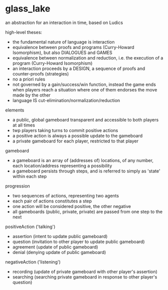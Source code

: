 # glass_lake

an abstraction for an interaction in time, based on Ludics

high-level theses:

- the fundamental nature of language is interaction
- equivalence between proofs and programs (Curry-Howard Isomorphism), but also DIALOGUES and GAMES
- equivalence between normalization and reduction, i.e. the execution of a program (Curry-Howard Isomorphism)
- an interaction proceeds by a DESIGN, a sequence of proofs and counter-proofs (strategies)
- no a priori rules
- not governed by a gain/success/win function, instead the game ends when players reach a situation where one of them endorses the move made by the other
- language IS cut-elimination/normalization/reduction

elements

- a public, global gameboard transparent and accessible to both players at all times
- twp players taking turns to commit positive actions
- a positive action is always a possible update to the gameboard
- a private gameboard for each player, restricted to that player

gameboard

- a gameboard is an array of (addresses of) locations, of any number, each location/address representing a possibility
- a gameboard persists through steps, and is referred to simply as 'state' within each step

progression

- two sequences of actions, representing two agents
- each pair of actions constitutes a step
- one action will be considered positive, the other negative
- all gameboards (public, private, private) are passed from one step to the next

positiveAction ('talking')

- assertion (intent to update public gameboard)
- question (invitation to other player to update public gameboard)
- agreement (update of public gameboard)
- denial (denying update of public gameboard)

negativeAction ('listening')

- recording (update of private gameboard with other player's assertion)
- searching (searching private gameboard in response to other player's question)

